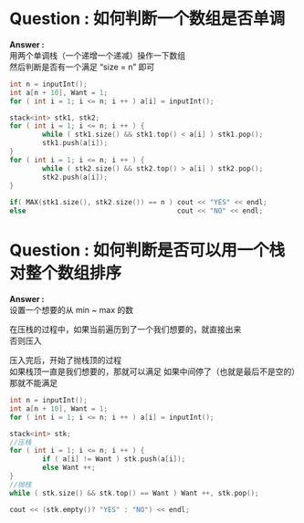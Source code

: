 # Question : 如何判断一个数组是否单调
<b>Answer :</b>   
用两个单调栈（一个递增一个递减）操作一下数组  
然后判断是否有一个满足 “size = n” 即可
```cpp
int n = inputInt();
int a[n + 10], Want = 1;
for ( int i = 1; i <= n; i ++ ) a[i] = inputInt();

stack<int> stk1, stk2;
for ( int i = 1; i <= n; i ++ ) {
        while ( stk1.size() && stk1.top() < a[i] ) stk1.pop();
        stk1.push(a[i]);
}
for ( int i = 1; i <= n; i ++ ) {
        while ( stk2.size() && stk2.top() > a[i] ) stk2.pop();
        stk2.push(a[i]);
}
        
if( MAX(stk1.size(), stk2.size()) == n ) cout << "YES" << endl;
else                                     cout << "NO" << endl;
```

# Question : 如何判断是否可以用一个栈对整个数组排序 
<b>Answer :</b>   
设置一个想要的从 min ~ max 的数  
  
在压栈的过程中，如果当前遍历到了一个我们想要的，就直接出来  
否则压入  
  
压入完后，开始了抛栈顶的过程  
如果栈顶一直是我们想要的，那就可以满足
如果中间停了（也就是最后不是空的）那就不能满足  
```cpp
int n = inputInt();
int a[n + 10], Want = 1;
for ( int i = 1; i <= n; i ++ ) a[i] = inputInt();

stack<int> stk;
//压栈
for ( int i = 1; i <= n; i ++ ) {
        if ( a[i] != Want ) stk.push(a[i]);
        else Want ++;
}
//抛栈
while ( stk.size() && stk.top() == Want ) Want ++, stk.pop();

cout << (stk.empty()? "YES" : "NO") << endl;
```
